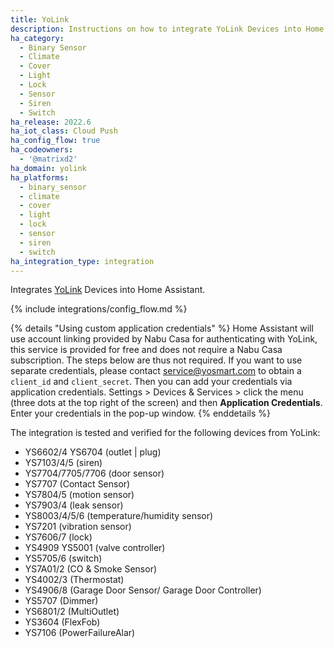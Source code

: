 ```yaml
---
title: YoLink
description: Instructions on how to integrate YoLink Devices into Home Assistant.
ha_category:
  - Binary Sensor
  - Climate
  - Cover
  - Light
  - Lock
  - Sensor
  - Siren
  - Switch
ha_release: 2022.6
ha_iot_class: Cloud Push
ha_config_flow: true
ha_codeowners:
  - '@matrixd2'
ha_domain: yolink
ha_platforms:
  - binary_sensor
  - climate
  - cover
  - light
  - lock
  - sensor
  - siren
  - switch
ha_integration_type: integration
---
```


Integrates [YoLink](https://www.yosmart.com/) Devices into Home Assistant.

{% include integrations/config_flow.md %}

{% details "Using custom application credentials" %}
Home Assistant will use account linking provided by Nabu Casa for authenticating with YoLink, this service is provided for free and does not require a Nabu Casa subscription. The steps below are thus not required.
If you want to use separate credentials, please contact <service@yosmart.com> to obtain a `client_id` and `client_secret`. Then you can add your credentials via application credentials. Settings > Devices & Services > click the menu (three dots at the top right of the screen) and then **Application Credentials**. Enter your credentials in the pop-up window.
{% enddetails %}

The integration is tested and verified for the following devices from YoLink:

* YS6602/4 YS6704 (outlet | plug)
* YS7103/4/5 (siren)
* YS7704/7705/7706 (door sensor)
* YS7707 (Contact Sensor)
* YS7804/5 (motion sensor)
* YS7903/4 (leak sensor)
* YS8003/4/5/6 (temperature/humidity sensor)
* YS7201 (vibration sensor)
* YS7606/7 (lock)
* YS4909 YS5001 (valve controller)
* YS5705/6 (switch)
* YS7A01/2 (CO & Smoke Sensor)
* YS4002/3 (Thermostat)
* YS4906/8 (Garage Door Sensor/ Garage Door Controller)
* YS5707 (Dimmer)
* YS6801/2 (MultiOutlet)
* YS3604 (FlexFob)
* YS7106 (PowerFailureAlar)

